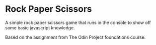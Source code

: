 # Rock Paper Scissors

A simple rock paper scissors game that runs in the console to show off some
basic javascript knowledge.

Based on the assignment from The Odin Project foundations course.